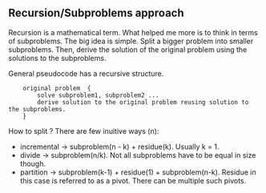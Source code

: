 ## Recursion/Subproblems approach
Recursion is a mathematical term. What helped me more is to think in terms of subproblems. The big idea is simple. Split a bigger problem into smaller subproblems. Then, derive the solution of the original problem using the solutions to the subproblems.

General pseudocode has a recursive structure.
```
    original problem  {
        solve subproblem1, subproblem2 ...         
        derive solution to the original problem reusing solution to the subproblems.
    }
```

How to split ? There are few inuitive ways (n): 
+ incremental ->  subproblem(n - k) + residue(k). Usually k = 1. 
+ divide -> subproblem(n/k). Not all subproblems have to be equal in size though.
+ partition -> subproblem(k-1) + residue(1) + subproblem(n-k). Residue in this case is referred to as a pivot. There can be multiple such pivots.
